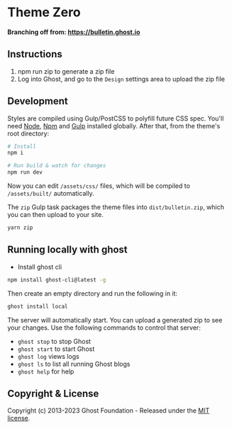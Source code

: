 # Theme Zero

**Branching off from: https://bulletin.ghost.io**

## Instructions

1. npm run zip to generate a zip file
2. Log into Ghost, and go to the `Design` settings area to upload the zip file

## Development

Styles are compiled using Gulp/PostCSS to polyfill future CSS spec. You'll need [Node](https://nodejs.org/), [Npm](https://npmjs.com/) and [Gulp](https://gulpjs.com) installed globally. After that, from the theme's root directory:

```bash
# Install
npm i

# Run build & watch for changes
npm run dev
```

Now you can edit `/assets/css/` files, which will be compiled to `/assets/built/` automatically.

The `zip` Gulp task packages the theme files into `dist/bulletin.zip`, which you can then upload to your site.

```bash
yarn zip
```

## Running locally with ghost

- Install ghost cli


```bash
npm install ghost-cli@latest -g
```

Then create an empty directory and run the following in it:

```bash
ghost install local
```

The server will automatically start. You can upload a generated zip to see your changes. Use the following commands to control that server:

- `ghost stop` to stop Ghost
- `ghost start` to start Ghost
- `ghost log` views logs
- `ghost ls` to list all running Ghost blogs
- `ghost help` for help

## Copyright & License

Copyright (c) 2013-2023 Ghost Foundation - Released under the [MIT license](LICENSE).
